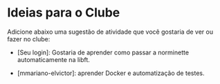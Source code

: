 # Ideias para o Clube

Adicione abaixo uma sugestão de atividade que você gostaria de ver ou fazer no clube:

- [Seu login]: Gostaria de aprender como passar a norminette automaticamente na libft.

- [mmariano-elvictor]: aprender Docker e automatização de testes.
